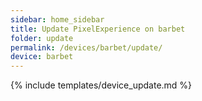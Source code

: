 ```yaml
---
sidebar: home_sidebar
title: Update PixelExperience on barbet
folder: update
permalink: /devices/barbet/update/
device: barbet
---
```

{% include templates/device_update.md %}
